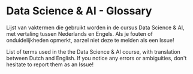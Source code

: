 # Data Science & AI - Glossary

Lijst van vaktermen die gebruikt worden in de cursus Data Science & AI, met vertaling tussen Nederlands en Engels. Als je fouten of onduidelijkheden opmerkt, aarzel niet deze te melden als een Issue!

List of terms used in the the Data Science & AI course, with translation between Dutch and English. If you notice any errors or ambiguities, don't hesitate to report them as an Issue!
